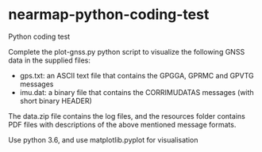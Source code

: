# nearmap-python-coding-test
Python coding test

Complete the plot-gnss.py python script to visualize the following GNSS data in the supplied files:
* gps.txt: an ASCII text file that contains the GPGGA, GPRMC and GPVTG messages
* imu.dat: a binary file that contains the CORRIMUDATAS messages (with short binary HEADER)

The data.zip file contains the log files, and the resources folder contains PDF files with descriptions of the above mentioned message formats.

Use python 3.6, and use matplotlib.pyplot for visualisation
